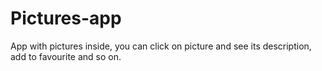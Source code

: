 # Pictures-app
App with pictures inside, you can click on picture and see its description, add to favourite and so on.
